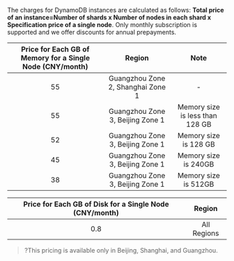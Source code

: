 The charges for DynamoDB instances are calculated as follows: **Total price of an instance=Number of shards x Number of nodes in each shard x Specification price of a single node**. Only monthly subscription is supported and we offer discounts for annual prepayments.



| Price for Each GB of Memory for a Single Node (CNY/month) | Region | Note |
|:--:|:--:|:--:|
| 55 | Guangzhou Zone 2, Shanghai Zone 1 | - |
| 55 | Guangzhou Zone 3, Beijing Zone 1 | Memory size is less than 128 GB |
| 52 | Guangzhou Zone 3, Beijing Zone 1 | Memory size is 128 GB |
| 45 | Guangzhou Zone 3, Beijing Zone 1 | Memory size is 240GB |
| 38 | Guangzhou Zone 3, Beijing Zone 1 | Memory size is 512GB |

| Price for Each GB of Disk for a Single Node (CNY/month) | Region |
|:--:|:--:|
| 0.8 | All Regions |

>?This pricing is available only in Beijing, Shanghai, and Guangzhou.

